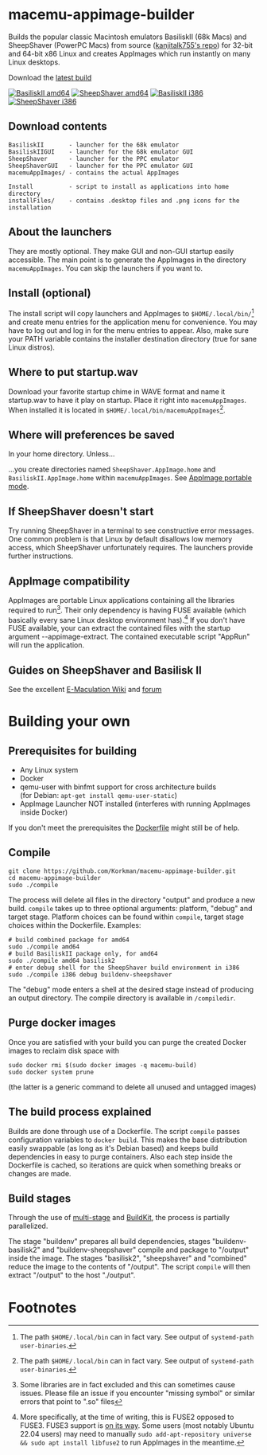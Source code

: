 # macemu-appimage-builder
Builds the popular classic Macintosh emulators BasiliskII (68k Macs) and SheepShaver (PowerPC Macs)
from source ([kanjitalk755's repo](https://github.com/kanjitalk755/macemu)) for 32-bit and 64-bit x86 Linux and creates AppImages which run instantly on many Linux desktops.

Download the [latest build](https://github.com/Korkman/macemu-appimage-builder/releases/latest)

[![BasiliskII amd64](https://github.com/Korkman/macemu-appimage-builder/actions/workflows/BasiliskII%20amd64.yml/badge.svg)](https://github.com/Korkman/macemu-appimage-builder/actions/workflows/BasiliskII%20amd64.yml) [![SheepShaver amd64](https://github.com/Korkman/macemu-appimage-builder/actions/workflows/SheepShaver%20amd64.yml/badge.svg)](https://github.com/Korkman/macemu-appimage-builder/actions/workflows/SheepShaver%20amd64.yml) [![BasiliskII i386](https://github.com/Korkman/macemu-appimage-builder/actions/workflows/BasiliskII%20i386.yml/badge.svg)](https://github.com/Korkman/macemu-appimage-builder/actions/workflows/BasiliskII%20i386.yml) [![SheepShaver i386](https://github.com/Korkman/macemu-appimage-builder/actions/workflows/SheepShaver%20i386.yml/badge.svg)](https://github.com/Korkman/macemu-appimage-builder/actions/workflows/SheepShaver%20i386.yml)

## Download contents
```
BasiliskII       - launcher for the 68k emulator
BasiliskIIGUI    - launcher for the 68k emulator GUI
SheepShaver      - launcher for the PPC emulator
SheepShaverGUI   - launcher for the PPC emulator GUI
macemuAppImages/ - contains the actual AppImages

Install          - script to install as applications into home directory
installFiles/    - contains .desktop files and .png icons for the installation
```

## About the launchers
They are mostly optional. They make GUI and non-GUI startup easily accessible.
The main point is to generate the AppImages in the directory `macemuAppImages`. You
can skip the launchers if you want to.

## Install (optional)
The install script will copy launchers and AppImages to `$HOME/.local/bin/`[^1] and create
menu entries for the application menu for convenience. You may have to log out and log in
for the menu entries to appear. Also, make sure your PATH variable contains the installer
destination directory (true for sane Linux distros).

## Where to put startup.wav
Download your favorite startup chime in WAVE format and name it startup.wav to have it play on startup. Place it right into `macemuAppImages`. When installed it is located in `$HOME/.local/bin/macemuAppImages`[^1].

## Where will preferences be saved
In your home directory. Unless…

…you create directories named `SheepShaver.AppImage.home` and `BasiliskII.AppImage.home` within `macemuAppImages`. See [AppImage portable mode](https://docs.appimage.org/user-guide/portable-mode.html).

## If SheepShaver doesn't start
Try running SheepShaver in a terminal to see constructive error messages.
One common problem is that Linux by default disallows low memory access, which SheepShaver unfortunately requires.
The launchers provide further instructions.

## AppImage compatibility
AppImages are portable Linux applications containing all the libraries required to run[^2].
Their only dependency is having FUSE available (which basically every sane Linux desktop environment has).[^3]
If you don't have FUSE available, your can extract the contained files with the startup argument --appimage-extract.
The contained executable script "AppRun" will run the application.

## Guides on SheepShaver and Basilisk II
See the excellent [E-Maculation Wiki](https://www.emaculation.com/doku.php/ubuntu) and [forum](https://www.emaculation.com/forum/)
# Building your own

## Prerequisites for building
* Any Linux system
* Docker
* qemu-user with binfmt support for cross architecture builds
  <br>(for Debian: `apt-get install qemu-user-static`)
* AppImage Launcher NOT installed (interferes with running AppImages inside Docker)

If you don't meet the prerequisites the [Dockerfile](https://github.com/Korkman/macemu-appimage-builder/blob/main/docker/Dockerfile) might still be of help.

## Compile
```
git clone https://github.com/Korkman/macemu-appimage-builder.git
cd macemu-appimage-builder
sudo ./compile
```
The process will delete all files in the directory "output" and produce a new build.
`compile` takes up to three optional arguments: platform, "debug" and target stage.
Platform choices can be found within `compile`, target stage choices within the Dockerfile.
Examples:
```
# build combined package for amd64
sudo ./compile amd64
# build BasiliskII package only, for amd64
sudo ./compile amd64 basilisk2
# enter debug shell for the SheepShaver build environment in i386
sudo ./compile i386 debug buildenv-sheepshaver
```
The "debug" mode enters a shell at the desired stage instead of producing an output directory.
The compile directory is available in `/compiledir`.

## Purge docker images
Once you are satisfied with your build you can purge the created Docker images to reclaim
disk space with

```
sudo docker rmi $(sudo docker images -q macemu-build)
sudo docker system prune
```
(the latter is a generic command to delete all unused
and untagged images)

## The build process explained
Builds are done through use of a Dockerfile. The script `compile` passes configuration variables to `docker build`. This makes the base distribution easily swappable (as long as it's Debian based) and keeps build dependencies in easy to purge containers. Also each step inside the Dockerfile is cached, so iterations are quick when something breaks or changes are made.

## Build stages
Through the use of [multi-stage](https://docs.docker.com/develop/develop-images/multistage-build/) and [BuildKit](https://docs.docker.com/develop/develop-images/build_enhancements/), the process is partially parallelized.

The stage "buildenv" prepares all build dependencies, stages "buildenv-basilisk2" and "buildenv-sheepshaver" compile and package to "/output" inside the image. The stages "basilisk2", "sheepshaver" and "combined" reduce the image to the contents of "/output". The script `compile` will then extract "/output" to the host "./output".


# Footnotes

[^1]: The path `$HOME/.local/bin` can in fact vary. See output of `systemd-path user-binaries`.

[^2]: Some libraries are in fact excluded and this can sometimes cause issues. Please file an issue if you encounter "missing symbol" or similar errors that point to ".so" files

[^3]: More specifically, at the time of writing, this is FUSE2 opposed to FUSE3. FUSE3 support is [on its way](https://github.com/AppImage/AppImageKit/issues/877). Some users (most notably Ubuntu 22.04 users) may need to manually `sudo add-apt-repository universe && sudo apt install libfuse2` to run AppImages in the meantime.
